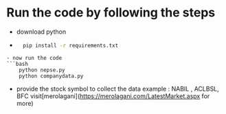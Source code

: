 # Run the code by following the steps 

- download python 
- ```bash
    pip install -r requirements.txt
```
- now run the code 
```bash
    python nepse.py
    python companydata.py
```
- provide the stock symbol to collect the data 
    example : NABIL , ACLBSL, BFC 
    visit[merolagani](https://merolagani.com/LatestMarket.aspx for more)


